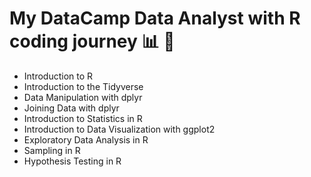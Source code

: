 # My DataCamp Data Analyst with R coding journey 📊 📜

* Introduction to R
* Introduction to the Tidyverse
* Data Manipulation with dplyr
* Joining Data with dplyr
* Introduction to Statistics in R
* Introduction to Data Visualization with ggplot2
* Exploratory Data Analysis in R
* Sampling in R
* Hypothesis Testing in R



